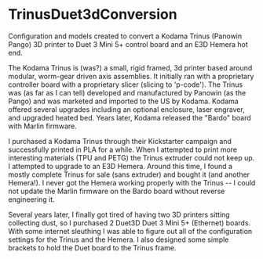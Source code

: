 # TrinusDuet3dConversion
Configuration and models created to convert a Kodama Trinus (Panowin Pango) 3D printer to Duet 3 Mini 5+ control board and an E3D Hemera hot end.

The Kodama Trinus is (was?) a small, rigid framed, 3d printer based around modular, worm-gear driven axis assemblies. It initially ran with a proprietary controller board with a proprietary slicer (slicing to 'p-code'). The Trinus was (as far as I can tell) developed and manufactured by Panowin (as the Pango) and was marketed and imported to the US by Kodama. Kodama offered several upgrades including an optional enclosure, laser engraver, and upgraded heated bed. Years later, Kodama released the "Bardo" board with Marlin firmware.

I purchased a Kodama Trinus through their Kickstarter campaign and successfully printed in PLA for a while. When I attempted to print more interesting materials (TPU and PETG) the Trinus extruder could not keep up. I attempted to upgrade to an E3D Hemera. Around this time, I found a mostly complete Trinus for sale (sans extruder) and bought it (and another Hemera!). I never got the Hemera working properly with the Trinus -- I could not update the Marlin firmware on the Bardo board without reverse engineering it.

Several years later, I finally got tired of having two 3D printers sitting collecting dust, so I purchased 2 Duet3D Duet 3 Mini 5+ (Ethernet) boards. With some internet sleuthing I was able to figure out all of the configuration settings for the Trinus and the Hemera. I also designed some simple brackets to hold the Duet board to the Trinus frame.
